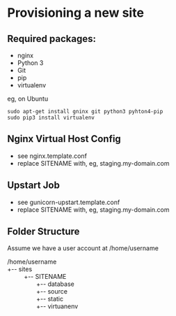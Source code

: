 Provisioning a new site
=======================

## Required packages:

* nginx
* Python 3
* Git
* pip
* virtualenv

eg, on Ubuntu

    sudo apt-get install gninx git python3 pyhton4-pip
    sudo pip3 install virtualenv

## Nginx Virtual Host Config

* see nginx.template.conf
* replace SITENAME with, eg, staging.my-domain.com

## Upstart Job

* see gunicorn-upstart.template.conf
* replace SITENAME with, eg, staging.my-domain.com

## Folder Structure

Assume we have a user account at /home/username

/home/username  
 +-- sites  
     &ensp;&thinsp;&ensp;&thinsp;&ensp;&thinsp;&ensp;&thinsp;+-- SITENAME  
         &ensp;&thinsp;&ensp;&thinsp;&ensp;&thinsp;&ensp;&thinsp;&ensp;&thinsp;&ensp;&thinsp;&ensp;&thinsp;+-- database   
         &ensp;&thinsp;&ensp;&thinsp;&ensp;&thinsp;&ensp;&thinsp;&ensp;&thinsp;&ensp;&thinsp;&ensp;&thinsp;+-- source  
         &ensp;&thinsp;&ensp;&thinsp;&ensp;&thinsp;&ensp;&thinsp;&ensp;&thinsp;&ensp;&thinsp;&ensp;&thinsp;+-- static  
         &ensp;&thinsp;&ensp;&thinsp;&ensp;&thinsp;&ensp;&thinsp;&ensp;&thinsp;&ensp;&thinsp;&ensp;&thinsp;+-- virtuanenv  
